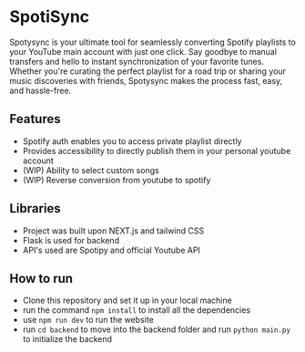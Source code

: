 # SpotiSync

Spotysync is your ultimate tool for seamlessly converting Spotify playlists to your YouTube main account with just one click. Say goodbye to manual transfers and hello to instant synchronization of your favorite tunes. Whether you're curating the perfect playlist for a road trip or sharing your music discoveries with friends, Spotysync makes the process fast, easy, and hassle-free.

## Features
* Spotify auth enables you to access private playlist directly
* Provides accessibility to directly publish them in your personal youtube account
* (WIP) Ability to select custom songs
* (WIP) Reverse conversion from youtube to spotify

## Libraries
* Project was built upon NEXT.js and tailwind CSS
* Flask is used for backend
* API's used are Spotipy and official Youtube API

## How to run
* Clone this repository and set it up in your local machine
* run the command `npm install` to install all the dependencies
* use `npm run dev` to run the website
* run `cd backend` to move into the backend folder and run `python main.py` to initialize the backend
